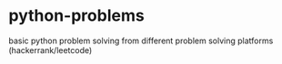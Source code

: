 # python-problems
basic python problem solving from different problem solving platforms (hackerrank/leetcode)
